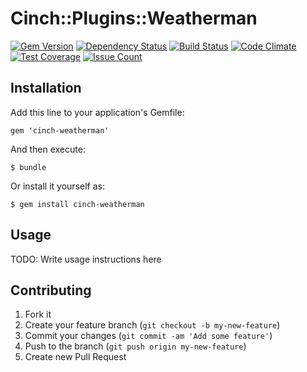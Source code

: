 # Cinch::Plugins::Weatherman

[![Gem Version](https://badge.fury.io/rb/cinch-weatherman.png)](http://badge.fury.io/rb/cinch-weatherman)
[![Dependency Status](https://gemnasium.com/canonical-hackers/cinch-weatherman.png)](https://gemnasium.com/canonical-hackers/cinch-weatherman)
[![Build Status](https://travis-ci.org/canonical-hackers/cinch-weatherman.png?branch=master)](https://travis-ci.org/canonical-hackers/cinch-weatherman)
[![Code Climate](https://codeclimate.com/repos/56af1f28b70c644c7900b891/badges/131f4c0d39a71659cf28/gpa.svg)](https://codeclimate.com/repos/56af1f28b70c644c7900b891/feed)
[![Test Coverage](https://codeclimate.com/repos/56af1f28b70c644c7900b891/badges/131f4c0d39a71659cf28/coverage.svg)](https://codeclimate.com/repos/56af1f28b70c644c7900b891/coverage)
[![Issue Count](https://codeclimate.com/repos/56af1f28b70c644c7900b891/badges/131f4c0d39a71659cf28/issue_count.svg)](https://codeclimate.com/repos/56af1f28b70c644c7900b891/feed)

## Installation

Add this line to your application's Gemfile:

    gem 'cinch-weatherman'

And then execute:

    $ bundle

Or install it yourself as:

    $ gem install cinch-weatherman

## Usage

TODO: Write usage instructions here

## Contributing

1. Fork it
2. Create your feature branch (`git checkout -b my-new-feature`)
3. Commit your changes (`git commit -am 'Add some feature'`)
4. Push to the branch (`git push origin my-new-feature`)
5. Create new Pull Request
